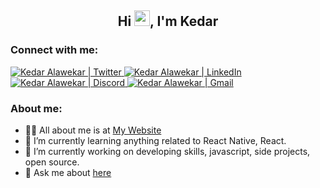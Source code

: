 <h2 align="center">Hi  <img src="https://raw.githubusercontent.com/iampavangandhi/iampavangandhi/master/gifs/Hi.gif" width="25" />, I'm Kedar</h2>

### Connect with me:
<a href="https://twitter.com/kedar_alawekar">
  <img alt="Kedar Alawekar | Twitter" src="https://img.shields.io/badge/twitter-%231DA1F2.svg?style=for-the-badge&logo=Twitter&logoColor=white" />
</a>

<a href="https://www.linkedin.com/in/kedar-alawekar/">
  <img alt="Kedar Alawekar | LinkedIn" src="https://img.shields.io/badge/linkedin-%230077B5.svg?style=for-the-badge&logo=linkedin&logoColor=white" />
</a>

<a href="https://discord.com/users/kedar09">
  <img alt="Kedar Alawekar | Discord" src="https://img.shields.io/badge/discord-%237289DA.svg?style=for-the-badge&logo=discord&logoColor=white" />
</a>

<a href="https://mail.google.com/mail/?view=cm&fs=1&tf=1&to=kedar.alawekar@gmail.com">
  <img alt="Kedar Alawekar | Gmail" src="https://img.shields.io/badge/Gmail-D14836?style=for-the-badge&logo=gmail&logoColor=white" />
</a>

<br />

### About me:
- 👨‍💻 All about me is at [My Website](https://kedar09.netlify.app/)
- 🌱 I’m currently learning anything related to React Native, React.
- 🔭 I’m currently working on developing skills, javascript, side projects, open source.
- 💬 Ask me about [here](https://github.com/kedar09/kedar09/issues)
<!--
- 👯 I’m looking to collaborate on [chat-app](https://github.com/kedar09/react-native-nodejs-socketio-chat)
-->

<br />

<!-- [![Top Langs](https://github-readme-stats.vercel.app/api/top-langs/?username=kedar09&layout=compact)](https://github.com/anuraghazra/github-readme-stats) -->
<!-- [![Anurag's GitHub stats](https://github-readme-stats.vercel.app/api?username=kedar09)](https://github.com/anuraghazra/github-readme-stats) -->
<!-- <br /> -->

<!-- ### Languages and Tools: -->

<div style="display:flex;flex-direction:row">
<!--     <img src="https://img.shields.io/badge/React-20232A?style=for-the-badge&logo=react&logoColor=61DAFB" />
    <img src="https://img.shields.io/badge/React_Native-20232A?style=for-the-badge&logo=react&logoColor=61DAFB" />
    <img src="https://img.shields.io/badge/Node.js-43853D?style=for-the-badge&logo=node-dot-js&logoColor=white" />
    <img src="https://img.shields.io/badge/express.js-%23404d59.svg?style=for-the-badge&logo=express&logoColor=%2361DAFB" /> -->
<!--     <img src="https://img.shields.io/badge/GraphQl-E10098?style=for-the-badge&logo=graphql&logoColor=white" /> -->
<!--     <img src="https://img.shields.io/badge/redux-%23593d88.svg?style=for-the-badge&logo=redux&logoColor=white" /> -->
<!--     <img src="https://img.shields.io/badge/JWT-black?style=for-the-badge&logo=JSON%20web%20tokens" /> -->
<!--     <img src="https://img.shields.io/badge/npm-CB3837?style=for-the-badge&logo=npm&logoColor=white" /> -->
<!--     <img src="https://img.shields.io/badge/django-%23092E20.svg?style=for-the-badge&logo=django&logoColor=white" /> -->
<!--     <img src="https://img.shields.io/badge/DJANGO-REST-ff1709?style=for-the-badge&logo=django&logoColor=white&color=ff1709&labelColor=gray" /> -->
<!--      -->
<!--     <img src="https://img.shields.io/badge/html5-%23E34F26.svg?style=for-the-badge&logo=html5&logoColor=white" />
    <img src="https://img.shields.io/badge/css3-%231572B6.svg?style=for-the-badge&logo=css3&logoColor=white" />
    <img src="https://img.shields.io/badge/c++-%2300599C.svg?style=for-the-badge&logo=c%2B%2B&logoColor=white" />
    <img src="https://img.shields.io/badge/c-%2300599C.svg?style=for-the-badge&logo=c&logoColor=white" /> -->
<!--     <img src="https://img.shields.io/badge/javascript-%23323330.svg?style=for-the-badge&logo=javascript&logoColor=%23F7DF1E" /> -->
<!--     <img src="https://img.shields.io/badge/Python-3776AB?style=for-the-badge&logo=python&logoColor=white" /> -->
<!--     <img src="https://img.shields.io/badge/php-%23777BB4.svg?style=for-the-badge&logo=php&logoColor=white" /> -->
<!--  -->
<!--     <img src="https://img.shields.io/badge/Git-F05032?style=for-the-badge&logo=git&logoColor=white" /> -->
<!--     <img src="https://img.shields.io/badge/Postman-FF6C37?style=for-the-badge&logo=Postman&logoColor=white" /> -->
<!--     <img src="https://img.shields.io/badge/Linux-FCC624?style=for-the-badge&logo=linux&logoColor=black" /> -->
<!--     <img src="https://img.shields.io/badge/Amazon_AWS-232F3E?style=for-the-badge&logo=amazon-aws&logoColor=white" /> -->
<!--  -->
<!--     <img src="https://img.shields.io/badge/firebase-%23039BE5.svg?style=for-the-badge&logo=firebase" /> -->
<!--     <img src="https://img.shields.io/badge/MongoDB-4EA94B?style=for-the-badge&logo=mongodb&logoColor=white" /> -->
<!--     <img src="https://img.shields.io/badge/MySQL-00000F?style=for-the-badge&logo=mysql&logoColor=white" /> -->
</div>

<!--
**kedar09/kedar09** is a ✨ _special_ ✨ repository because its `README.md` (this file) appears on your GitHub profile.

Here are some ideas to get you started:

- 🔭 I’m currently working on ...
- 🌱 I’m currently learning Python
- 👯 I’m looking to collaborate on [nodejs-mysql-jwt-authentication](https://github.com/kedar09/nodejs-mysql-jwt-authentication)
- 🤔 I’m looking for help with ...
- 💬 Ask me about [here](https://github.com/kedar09/kedar09/issues)
- 📫 How to reach me: ...
- 😄 Pronouns: ...
- ⚡ Fun fact: ...
-->
